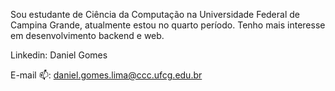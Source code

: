 

Sou estudante de Ciência da Computação na Universidade Federal de Campina Grande, atualmente estou no quarto período. Tenho mais interesse em desenvolvimento backend e web.

Linkedin: Daniel Gomes

E-mail 📫: daniel.gomes.lima@ccc.ufcg.edu.br
